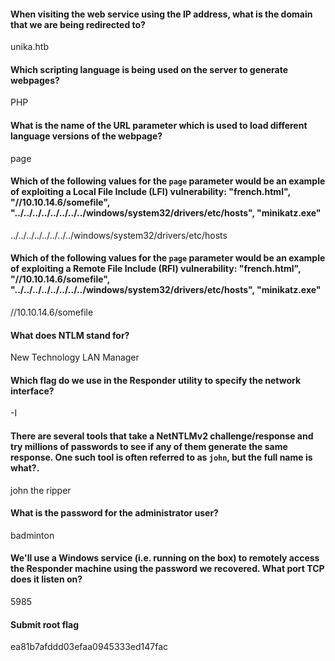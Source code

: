 #### When visiting the web service using the IP address, what is the domain that we are being redirected to?
unika.htb

#### Which scripting language is being used on the server to generate webpages?
PHP

#### What is the name of the URL parameter which is used to load different language versions of the webpage?
page

#### Which of the following values for the `page` parameter would be an example of exploiting a Local File Include (LFI) vulnerability: "french.html", "//10.10.14.6/somefile", "../../../../../../../../windows/system32/drivers/etc/hosts", "minikatz.exe"
../../../../../../../../windows/system32/drivers/etc/hosts

#### Which of the following values for the `page` parameter would be an example of exploiting a Remote File Include (RFI) vulnerability: "french.html", "//10.10.14.6/somefile", "../../../../../../../../windows/system32/drivers/etc/hosts", "minikatz.exe"
//10.10.14.6/somefile

#### What does NTLM stand for?
New Technology LAN Manager

#### Which flag do we use in the Responder utility to specify the network interface?
-I

#### There are several tools that take a NetNTLMv2 challenge/response and try millions of passwords to see if any of them generate the same response. One such tool is often referred to as `john`, but the full name is what?.
john the ripper

#### What is the password for the administrator user?
badminton

#### We'll use a Windows service (i.e. running on the box) to remotely access the Responder machine using the password we recovered. What port TCP does it listen on?
5985

#### Submit root flag
ea81b7afddd03efaa0945333ed147fac